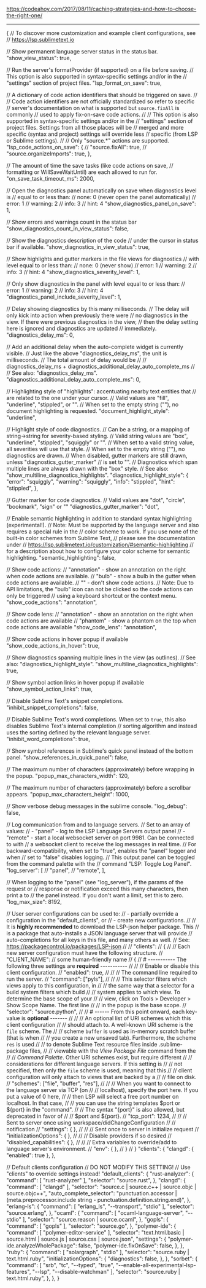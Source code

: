 https://codeahoy.com/2017/08/11/caching-strategies-and-how-to-choose-the-right-one/



----------------
{
  // To discover more customization and example client configurations, see
  // https://lsp.sublimetext.io

  // Show permanent language server status in the status bar.
  "show_view_status": true,

  // Run the server's formatProvider (if supported) on a file before saving.
  // This option is also supported in syntax-specific settings and/or in the
  // "settings" section of project files.
  "lsp_format_on_save": true,

  // A dictionary of code action identifiers that should be triggered on save.
  //
  // Code action identifiers are not officially standardized so refer to specific
  // server's documentation on what is supported but `source.fixAll` is commonly
  // used to apply fix-on-save code actions.
  //
  // This option is also supported in syntax-specific settings and/or in the
  // "settings" section of project files. Settings from all those places will be
  // merged and more specific (syntax and project) settings will override less
  // specific (from LSP or Sublime settings).
  //
  // Only "source.*" actions are supported.
  "lsp_code_actions_on_save": {
    // "source.fixAll": true,
    // "source.organizeImports": true,
  },

  // The amount of time the save tasks (like code actions on save,
  // formatting or WillSaveWaitUntil) are each allowed to run for.
  "on_save_task_timeout_ms": 2000,

  // Open the diagnostics panel automatically on save when diagnostics level is
  // equal to or less than:
  // none: 0 (never open the panel automatically)
  // error: 1
  // warning: 2
  // info: 3
  // hint: 4
  "show_diagnostics_panel_on_save": 1,

  // Show errors and warnings count in the status bar
  "show_diagnostics_count_in_view_status": false,

  // Show the diagnostics description of the code
  // under the cursor in status bar if available.
  "show_diagnostics_in_view_status": true,

  // Show highlights and gutter markers in the file views for diagnostics
  // with level equal to or less than:
  // none: 0 (never show)
  // error: 1
  // warning: 2
  // info: 3
  // hint: 4
  "show_diagnostics_severity_level": 1,

  // Only show diagnostics in the panel with level equal to or less than:
  // error: 1
  // warning: 2
  // info: 3
  // hint: 4
  "diagnostics_panel_include_severity_level": 1,

  // Delay showing diagnostics by this many milliseconds.
  // The delay will only kick into action when previously there were
  // no diagnostics in the view. If there were previous diagnostics in the view,
  // then the delay setting here is ignored and diagnostics are updated
  // immediately.
  "diagnostics_delay_ms": 0,

  // Add an additional delay when the auto-complete widget is currently visible.
  // Just like the above "diagnostics_delay_ms", the unit is milliseconds.
  // The total amount of delay would be
  //
  //    diagnostics_delay_ms + diagnostics_additional_delay_auto_complete_ms
  //
  // See also: "diagnostics_delay_ms".
  "diagnostics_additional_delay_auto_complete_ms": 0,

  // Highlighting style of "highlights": accentuating nearby text entities that
  // are related to the one under your cursor.
  // Valid values are "fill", "underline", "stippled", or "".
  // When set to the empty string (""), no document highlighting is requested.
  "document_highlight_style": "underline",

  // Highlight style of code diagnostics.
  // Can be a string, or a mapping of string->string for severity-based styling.
  // Valid string values are "box", "underline", "stippled", "squiggly" or "".
  // When set to a valid string value, all severities will use that style.
  // When set to the empty string (""), no diagnostics are drawn.
  // When disabled, gutter markers are still drawn, unless "diagnostics_gutter_marker"
  // is set to "".
  // Diagnostics which span multiple lines are always drawn with the "box" style.
  // See also: "show_multiline_diagnostics_highlights".
  "diagnostics_highlight_style": {
    "error": "squiggly",
    "warning": "squiggly",
    "info": "stippled",
    "hint": "stippled",
  },

  // Gutter marker for code diagnostics.
  // Valid values are "dot", "circle", "bookmark", "sign" or ""
  "diagnostics_gutter_marker": "dot",

  // Enable semantic highlighting in addition to standard syntax highlighting (experimental!).
  // Note: Must be supported by the language server and also requires a special rule in the
  // color scheme to work. If you use none of the built-in color schemes from Sublime Text,
  // please see the documentation under
  //   https://lsp.sublimetext.io/customization/#semantic-highlighting
  // for a description about how to configure your color scheme for semantic highlighting.
  "semantic_highlighting": false,

  // Show code actions:
  // "annotation" - show an annotation on the right when code actions are available.
  // "bulb" - show a bulb in the gutter when code actions are available.
  // "" - don't show code actions.
  // Note: Due to API limitations, the "bulb" icon can not be clicked so the code actions can only be triggered
  // using a keyboard shortcut or the context menu.
  "show_code_actions": "annotation",

  // Show code lens:
  // "annotation" - show an annotation on the right when code actions are available
  // "phantom" - show a phantom on the top when code actions are available
  "show_code_lens": "annotation",

  // Show code actions in hover popup if available
  "show_code_actions_in_hover": true,

  // Show diagnostics spanning multiple lines in the view (as outlines).
  // See also: "diagnostics_highlight_style".
  "show_multiline_diagnostics_highlights": true,

  // Show symbol action links in hover popup if available
  "show_symbol_action_links": true,

  // Disable Sublime Text's snippet completions.
  "inhibit_snippet_completions": false,

  // Disable Sublime Text's word completions. When set to `true`, this also disables Sublime Text's internal completion
  // sorting algorithm and instead uses the sorting defined by the relevant language server.
  "inhibit_word_completions": true,

  // Show symbol references in Sublime's quick panel instead of the bottom panel.
  "show_references_in_quick_panel": false,

  // The maximum number of characters (approximately) before wrapping in the popup.
  "popup_max_characters_width": 120,

  // The maximum number of characters (approximately) before a scrollbar appears.
  "popup_max_characters_height": 1000,

  // Show verbose debug messages in the sublime console.
  "log_debug": false,

  // Log communication from and to language servers.
  // Set to an array of values:
  // - "panel" - log to the LSP Language Servers output panel
  // - "remote" - start a local websocket server on port 9981. Can be connected to with
  //              a websocket client to receive the log messages in real time.
  // For backward-compatibility, when set to "true", enables the "panel" logger and when
  // set to "false" disables logging.
  // This output panel can be toggled from the command palette with the
  // command "LSP: Toggle Log Panel".
  "log_server": [
    // "panel",
    // "remote",
  ],

  // When logging to the "panel" (see "log_server"), if the params of the request or
  // response or notification exceed this many characters, then print a <snip> to
  // the panel instead. If you don't want a limit, set this to zero.
  "log_max_size": 8192,

  // User server configurations can be used to:
  // - partially override a configuration in the "default_clients", or
  // - create new configurations.
  //
  // It is **highly recommended** to download the LSP-json helper package. This
  // is a package that auto-installs a JSON language server that will provide
  // auto-completions for all keys in this file, and many others as well.
  // See: https://packagecontrol.io/packages/LSP-json
  //
  // "clients":
  // {
  //   // Each new server configuration must have the following structure.
  //   "CLIENT_NAME": // some human-friendly name
  //   {
  //     # ----------- The following three settings are **required** -----------
  //
  //     // Enable or disable this client configuration.
  //     "enabled": true,
  //
  //     // The command line required to run the server.
  //     "command": ["pyls"],
  //
  //     // This selector filters which views apply to this configuration, in
  //     // the same way that a selector for a build system filters which build
  //     // system applies to which view. To determine the base scope of your
  //     // view, click on Tools > Developer > Show Scope Name. The first line
  //     // in the popup is the base scope.
  //     "selector": "source.python",
  //
  //     # ------ From this point onward, each key-value is **optional** -------
  //
  //     // An optional list of URI schemes which this client configuration
  //     // should attach to. A well-known URI scheme is the `file` scheme. The
  //     // scheme `buffer` is used as in-memory scratch buffer (that is when
  //     // you create a new unsaved tab). Furthermore, the scheme `res` is used
  //     // to denote Sublime Text resource files inside .sublime-package files,
  //     // viewable with the _View Package File_ command from the
  //     // _Command Palette_. Other URI schemes exist, but require different
  //     // considerations for different language servers.  If this setting is
  //     // not specified, then only the `file` scheme is used, meaning that this
  //     // client configuration will only attach to views that are backed by a
  //     // file on disk.
  //     "schemes": ["file", "buffer", "res"],
  //
  //     // When you want to connect to the language server via TCP (on
  //     // localhost), specify the port here. If you put a value of 0 here,
  //     // then LSP will select a free port number on localhost. In that case,
  //     // you can use the string templates $port or ${port} in the "command".
  //     // The syntax "{port}" is also allowed, but deprecated in favor of
  //     // $port and ${port}.
  //     "tcp_port": 1234,
  //
  //     // Sent to server once using workspace/didChangeConfiguration
  //     // notification
  //     "settings": { },
  //
  //     // Sent once to server in initialize request
  //     "initializationOptions": { },
  //
  //     // Disable providers if so desired
  //     "disabled_capabilities": { },
  //
  //     // Extra variables to override/add to language server's environment.
  //     "env": { },
  //   }
  // }
  "clients": {
    "clangd":
    {
			"enabled": true
		},
  },

  // Default clients configuration
  // DO NOT MODIFY THIS SETTING!
  // Use "clients" to override settings instead!
  "default_clients": {
    "rust-analyzer": {
      "command": [
        "rust-analyzer"
      ],
      "selector": "source.rust",
    },
    "clangd": {
      "command": [
        "clangd"
      ],
      "selector": "source.c | source.c++ | source.objc | source.objc++",
      "auto_complete_selector": "punctuation.accessor | (meta.preprocessor.include string - punctuation.definition.string.end)",
    },
    "erlang-ls": {
      "command": [
        "erlang_ls",
        "--transport",
        "stdio"
      ],
      "selector": "source.erlang",
    },
    "ocaml": {
      "command": [
        "ocaml-language-server",
        "--stdio"
      ],
      "selector": "source.reason | source.ocaml",
    },
    "gopls": {
      "command": [
        "gopls"
      ],
      "selector": "source.go",
    },
    "polymer-ide": {
      "command": [
        "polymer-editor-service"
      ],
      "selector": "text.html.basic | source.html | source.js | source.css | source.json",
      "settings": {
        "polymer-ide.analyzeWholePackage": false,
        "polymer-ide.fixOnSave": false,
      },
    },
    "ruby": {
      "command": [
        "solargraph",
        "stdio"
      ],
      "selector": "source.ruby | text.html.ruby",
      "initializationOptions": {
        "diagnostics": false,
      },
    },
    "sorbet": {
      "command": [
        "srb",
        "tc",
        "--typed",
        "true",
        "--enable-all-experimental-lsp-features",
        "--lsp",
        "--disable-watchman"
      ],
      "selector": "source.ruby | text.html.ruby",
    },
  },
}
